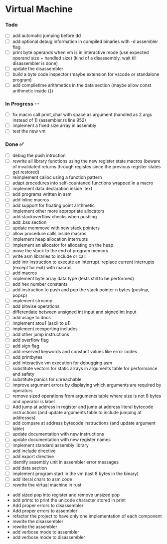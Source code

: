# Virtual Machine

### Todo

- [ ] add automatic jumping before dd  
- [ ] add optional debug information in compiled binaries with -d assembler flag  
- [ ] print byte operands when vm is in interactive mode (use expected operand size + handled size) (kind of a disassembly, wait till disassembler is done)  
- [ ] update the disassembler  
- [ ] build a byte code inspector (maybe extension for vscode or standalone program)  
- [ ] add compiletime arithmetics in the data section (maybe allow const arithmetic inside {})  

### In Progress ···

- [ ] fix macro call print_char with space as argument (handled as 2 args instead of 1) (assembler.rs line 952)  
- [ ] implement a fixed size array in assembly  
- [ ] test the new vm  

### Done ✅

- [ ] debug the push intruction  
- [ ] rewrite all library functions using the new register state macros (beware of invalidated returns through registes since the previous register states get restored)  
- [ ] reimplement calloc using a function pattern  
- [ ] adapt procedures into self-countaned functions wrapped in a macro  
- [ ] implement data declaration inside .text  
- [ ] add programs written in asm  
- [ ] add inline macros  
- [ ] add support for floating point arithmetic  
- [ ] implement other more appropriate allocators  
- [ ] add stackoverflow checks when pushing  
- [ ] add .bss section  
- [ ] update memmove with new stack pointers  
- [ ] allow procedure calls inside macros  
- [ ] implement heap allocation interrupts  
- [ ] implement an allocator for allocating on the heap  
- [ ] move the stack to the end of program memory  
- [ ] write asm libraries to include or call  
- [ ] add intr instruction to execute an interrupt. replace current interrupts (except for exit) with macros  
- [ ] add macros  
- [ ] implement byte array data type (tests still to be performed)  
- [ ] add hex number constants  
- [ ] add instruction to push and pop the stack pointer n bytes (pushsp, popsp)  
- [ ] implement strncmp  
- [ ] add bitwise operations  
- [ ] differentiate between unsigned int input and signed int input  
- [ ] add usage to docs  
- [ ] implement atou1 (ascii to u1)  
- [ ] implement reexporting includes  
- [ ] add other jump instructions  
- [ ] add overflow flag  
- [ ] add sign flag  
- [ ] add reserved keywords and constant values like error codes  
- [ ] add printbytes  
- [ ] add interactive vm execution for debugging asm  
- [ ] substitute vectors for static arrays in arguments table for performance and safety  
- [ ] substitute panics for unreachable  
- [ ] improve argument errors by displaying which arguments are required by operators  
- [ ] remove sized operations from arguments table where size is not 8 bytes and operator is label  
- [ ] Add jump at address in register and jump at address literal bytecode instructions (and update arguments table to include jumping at addresses)  
- [ ] add compare at address bytecode instructions (and update argument table)  
- [ ] update documentation with new instructions  
- [ ] update documentation with new register names  
- [ ] implement standard assembly library  
- [ ] add include directive  
- [ ] add export directive  
- [ ] identify assembly unit in assembler error messages  
- [ ] add data section  
- [ ] implement program start in the vm (last 8 bytes in the binary)  
- [ ] add literal chars to asm code  
- [ ] rewrite the virtual machine in rust  
- add sized pop into register and remove unsized pop  
- add printc to print the unicode character stored in print  
- Add proper errors to disassembler  
- Add proper errors to assembler  
- refactor the project to have only one implementation of each component  
- rewrite the disassembler  
- rewrite the assembler  
- add verbose mode to assembler  
- add verbose mode to disassembler  

